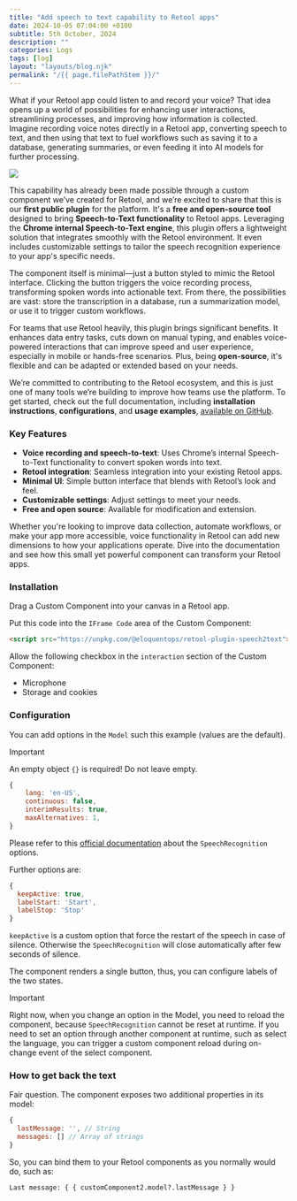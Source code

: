 ```yaml
---
title: "Add speech to text capability to Retool apps"
date: 2024-10-05 07:04:00 +0100
subtitle: 5th October, 2024
description: ""
categories: Logs
tags: [log]
layout: "layouts/blog.njk"
permalink: "/{{ page.filePathStem }}/"
---
```




What if your Retool app could listen to and record your voice? That idea opens up a world of possibilities for enhancing user interactions, streamlining processes, and improving how information is collected. Imagine recording voice notes directly in a Retool app, converting speech to text, and then using that text to fuel workflows such as saving it to a database, generating summaries, or even feeding it into AI models for further processing.

![](/assets/blog/add-speech-to-text-capability-to-retool-apps/speech2textplugin.webp)

This capability has already been made possible through a custom component we’ve created for Retool, and we’re excited to share that this is our **first public plugin** for the platform. It's a **free and open-source tool** designed to bring **Speech-to-Text functionality** to Retool apps. Leveraging the **Chrome internal Speech-to-Text engine**, this plugin offers a lightweight solution that integrates smoothly with the Retool environment. It even includes customizable settings to tailor the speech recognition experience to your app's specific needs.

The component itself is minimal—just a button styled to mimic the Retool interface. Clicking the button triggers the voice recording process, transforming spoken words into actionable text. From there, the possibilities are vast: store the transcription in a database, run a summarization model, or use it to trigger custom workflows.

For teams that use Retool heavily, this plugin brings significant benefits. It enhances data entry tasks, cuts down on manual typing, and enables voice-powered interactions that can improve speed and user experience, especially in mobile or hands-free scenarios. Plus, being **open-source**, it's flexible and can be adapted or extended based on your needs.

We’re committed to contributing to the Retool ecosystem, and this is just one of many tools we’re building to improve how teams use the platform. To get started, check out the full documentation, including **installation instructions**, **configurations**, and **usage examples**, [available on GitHub](https://github.com/EloquentOps/retool-plugin-speech2text).

### Key Features

- **Voice recording and speech-to-text**: Uses Chrome’s internal Speech-to-Text functionality to convert spoken words into text.
- **Retool integration**: Seamless integration into your existing Retool apps.
- **Minimal UI**: Simple button interface that blends with Retool’s look and feel.
- **Customizable settings**: Adjust settings to meet your needs.
- **Free and open source**: Available for modification and extension.

Whether you're looking to improve data collection, automate workflows, or make your app more accessible, voice functionality in Retool can add new dimensions to how your applications operate. Dive into the documentation and see how this small yet powerful component can transform your Retool apps.

### Installation

Drag a Custom Component into your canvas in a Retool app.

Put this code into the `IFrame Code` area of the Custom Component:

```html
<script src="https://unpkg.com/@eloquentops/retool-plugin-speech2text"></script>
```

Allow the following checkbox in the `interaction` section of the Custom Component:

-  Microphone
-  Storage and cookies

### Configuration

You can add options in the `Model` such this example (values are the default).

Important

An empty object `{}` is required! Do not leave empty.

```js
{
    lang: 'en-US',
    continuous: false,
    interimResults: true,
    maxAlternatives: 1,
}
```

Please refer to this [official documentation](https://developer.mozilla.org/en-US/docs/Web/API/SpeechRecognition) about the `SpeechRecognition` options.

Further options are:

```js
{
  keepActive: true,
  labelStart: 'Start',
  labelStop: 'Stop'
}
```

`keepActive` is a custom option that force the restart of the speech in case of silence. Otherwise the `SpeechRecognition` will close automatically after few seconds of silence.

The component renders a single button, thus, you can configure labels of the two states.

Important

Right now, when you change an option in the Model, you need to reload the component, because `SpeechRecognition` cannot be reset at runtime. If you need to set an option through another component at runtime, such as select the language, you can trigger a custom component reload during on-change event of the select component.

### How to get back the text

Fair question. The component exposes two additional properties in its model:

```js
{
  lastMessage: '', // String
  messages: [] // Array of strings
}
```

So, you can bind them to your Retool components as you normally would do, such as:

```
Last message: { { customComponent2.model?.lastMessage } }
```

 
